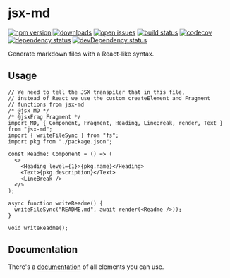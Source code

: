 # jsx-md

[![npm version](https://badge.fury.io/js/jsx-md.svg)](https://npmjs.org/package/jsx-md)
[![downloads](https://img.shields.io/npm/dw/jsx-md.svg)](https://npmjs.org/package/jsx-md)
[![open issues](https://img.shields.io/github/issues-raw/dbartholomae/jsx-md.svg)](https://github.com/dbartholomae/jsx-md/issues)
[![build status](https://github.com/dbartholomae/jsx-md/workflows/Build%20and%20deploy/badge.svg?branch=main)](https://github.com/dbartholomae/jsx-md/actions?query=workflow%3A"Build+and+deploy")
[![codecov](https://codecov.io/gh/dbartholomae/jsx-md/branch/main/graph/badge.svg)](https://codecov.io/gh/dbartholomae/jsx-md)
[![dependency status](https://david-dm.org/dbartholomae/jsx-md.svg?theme=shields.io)](https://david-dm.org/dbartholomae/jsx-md)
[![devDependency status](https://david-dm.org/dbartholomae/jsx-md/dev-status.svg)](https://david-dm.org/dbartholomae/jsx-md?type=dev)

Generate markdown files with a React\-like syntax.

## Usage

```tsx
// We need to tell the JSX transpiler that in this file,
// instead of React we use the custom createElement and Fragment
// functions from jsx-md
/* @jsx MD */
/* @jsxFrag Fragment */
import MD, { Component, Fragment, Heading, LineBreak, render, Text } from "jsx-md";
import { writeFileSync } from "fs";
import pkg from "./package.json";

const Readme: Component = () => (
  <>
    <Heading level={1}>{pkg.name}</Heading>
    <Text>{pkg.description}</Text>
    <LineBreak />
  </>
);

async function writeReadme() {
  writeFileSync("README.md", await render(<Readme />));
}

void writeReadme();
```

## Documentation

There's a [documentation](https://dbartholomae.github.io/jsx-md) of all elements you can use.
